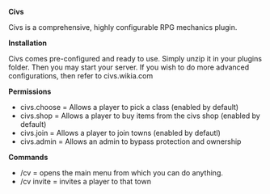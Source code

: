 **Civs**

Civs is a comprehensive, highly configurable RPG mechanics plugin.

**Installation**

Civs comes pre-configured and ready to use. Simply unzip it in
your plugins folder. Then you may start your server. If you wish
to do more advanced configurations, then refer to civs.wikia.com

**Permissions**
* civs.choose = Allows a player to pick a class (enabled by default)
* civs.shop = Allows a player to buy items from the civs shop (enabled by default)
* civs.join = Allows a player to join towns (enabled by defautl)
* civs.admin = Allows an admin to bypass protection and ownership

**Commands**
* /cv = opens the main menu from which you can do anything.
* /cv invite <player> <town> = invites a player to that town